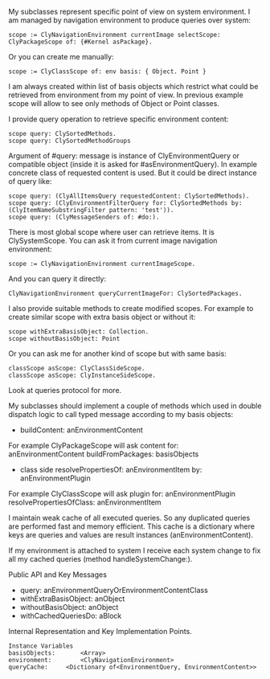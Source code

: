 My subclasses represent specific point of view on system environment. 
I am managed by navigation environment to produce queries over system:
	
	scope := ClyNavigationEnvironment currentImage selectScope: ClyPackageScope of: {#Kernel asPackage}.
	
Or you can create me manually:

	scope := ClyClassScope of: env basis: { Object. Point }

I am always created within list of basis objects which restrict what could be retrieved from environment from my point of view. In previous example scope will allow to see only methods of Object or Point classes.

I provide query operation to retrieve specific environment content: 

	scope query: ClySortedMethods.
	scope query: ClySortedMethodGroups

Argument of #query: message is instance of ClyEnvironmentQuery or compatible object (inside it is asked for #asEnvironmentQuery). 
In example concrete class of requested content is used. But it could be direct instance of query like: 

	scope query: (ClyAllItemsQuery requestedContent: ClySortedMethods).
	scope query: (ClyEnvironmentFilterQuery for: ClySortedMethods by: (ClyItemNameSubstringFilter pattern: 'test')).
	scope query: (ClyMessageSenders of: #do:).

There is most global scope where user can retrieve items. It is ClySystemScope. You can ask it from current image navigation environment: 

	scope := ClyNavigationEnvironment currentImageScope.
	
And you can query it directly:

	ClyNavigationEnvironment queryCurrentImageFor: ClySortedPackages.

I also provide suitable methods to create modified scopes. For example to create similar scope with extra basis object or without it:

	scope withExtraBasisObject: Collection.
	scope withoutBasisObject: Point

Or you can ask me for another kind of scope but with same basis: 
	
	classScope asScope: ClyClassSideScope.
	classScope asScope: ClyInstanceSideScope.
	
Look at queries protocol for more.

My subclasses should implement a couple of methods which used in double dispatch logic to call typed message according to my basis objects:

- buildContent: anEnvironmentContent 

For example ClyPackageScope will ask content for: 	
	anEnvironmentContent buildFromPackages: basisObjects

- class side resolvePropertiesOf: anEnvironmentItem by: anEnvironmentPlugin

For example ClyClassScope will ask plugin for: 
	anEnvironmentPlugin resolvePropertiesOfClass: anEnvironmentItem

I maintain weak cache of all executed queries. So any duplicated queries are performed fast and memory efficient.
This cache is a dictionary where keys are queries and values are result instances (anEnvironmentContent).

If my environment is attached to system I receive each system change to fix all my cached queries (method handleSystemChange:).

Public API and Key Messages

- query: anEnvironmentQueryOrEnvironmentContentClass
- withExtraBasisObject: anObject
- withoutBasisObject: anObject
- withCachedQueriesDo: aBlock
 
Internal Representation and Key Implementation Points.

    Instance Variables
	basisObjects:		<Array>
	environment:		<ClyNavigationEnvironment>
	queryCache:		<Dictionary of<EnvironmentQuery, EnvironmentContent>>
